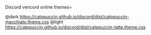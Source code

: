 Discord vencord online themes=

@dark https://catppuccin.github.io/discord/dist/catppuccin-macchiato.theme.css
@light https://catppuccin.github.io/discord/dist/catppuccin-latte.theme.css
